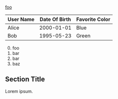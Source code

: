 [foo](
  /url
)


| User Name | Date Of Birth | Favorite Color |
| --- | --- | --- |
| Alice | 2000-01-01 | Blue |
| Bob | 1995-05-23 | Green |

0. foo
1. bar
3. bar
4. baz

##   Section  Title

Lorem   ipsum.